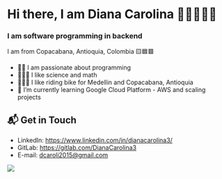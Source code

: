 # Hi there, I am Diana Carolina 👋👩‍💻👩‍🔬

### I am software programming in backend

I am from Copacabana, Antioquia, Colombia 🟨🟦🟥

- 👩‍💻 I am passionate about programming
- 👩‍🔬🥼 I like science and math
- 🚵‍♀️🚴‍ I like riding bike for Medellin and Copacabana, Antioquia
- 🌱 I’m currently learning Google Cloud Platform - AWS and scaling projects

## 📬 Get in Touch
- LinkedIn: https://www.linkedin.com/in/dianacarolina3/
- GitLab: https://gitlab.com/DianaCarolina3
- E-mail: dcaroli2015@gmail.com

<!-- - Site: federico-dondi.github.io -->
<!--
**DianaCarolina3/DianaCarolina3** is a ✨ _special_ ✨ repository because its `README.md` (this file) appears on your GitHub profile.
Here are some ideas to get you started:
- 🔭 I’m currently working on ...
- 🌱 I’m currently learning ...
- 👯 I’m looking to collaborate on ...
- 🤔 I’m looking for help with ...
- 💬 Ask me about ...
- 📫 How to reach me: ...
- 😄 Pronouns: ...
- ⚡ Fun fact: ...
-->

![](https://cdn.domestika.org/c_limit,dpr_1.0,f_auto,q_auto,w_610/v1457921546/content-items/001/569/058/night_work_2-original.png?1457921546)
